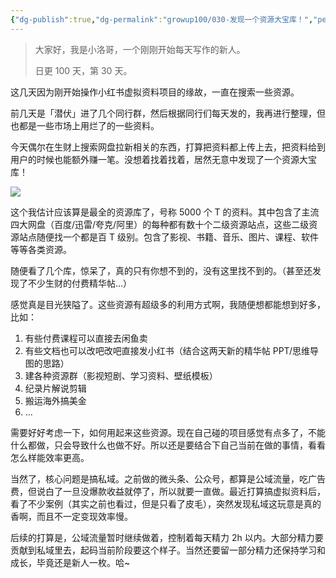 ```yaml
---
{"dg-publish":true,"dg-permalink":"growup100/030-发现一个资源大宝库！","permalink":"/growup100/030-发现一个资源大宝库！/","tags":["小洛哥成长笔记"],"noteIcon":"1","created":"2024-05-15","updated":"2024-05-15"}
---
```



> 大家好，我是小洛哥，一个刚刚开始每天写作的新人。
> 
> 日更 100 天，第 30 天。

这几天因为刚开始操作小红书虚拟资料项目的缘故，一直在搜索一些资源。

前几天是「潜伏」进了几个同行群，然后根据同行们每天发的，我再进行整理，但也都是一些市场上用烂了的一些资料。

今天偶尔在生财上搜索网盘拉新相关的东西，打算把资料都上传上去，把资料给到用户的时候也能额外赚一笔。没想着找着找着，居然无意中发现了一个资源大宝库！

![](https://images-ext-1.discordapp.net/external/kiHGY9TLI-vwULwEDPs7R6yrA_JfmBl9ksn9QNVahDw/%3Frk3s%3D18ea6f23%26x-expires%3D1747319411%26x-signature%3D%252BTRwWCkVKssQlM0OyLT6Fv64gn0%253D/https/p16-flow-sign-va.ciciai.com/ocean-cloud-tos-us/7776fe35ccc849a2b042c07f81303ed2.png~tplv-6bxrjdptv7-image.png?format=webp&quality=lossless)

这个我估计应该算是最全的资源库了，号称 5000 个 T 的资料。其中包含了主流四大网盘（百度/迅雷/夸克/阿里）的每种都有数十个二级资源站点，这些二级资源站点随便找一个都是百 T 级别。包含了影视、书籍、音乐、图片、课程、软件等等各类资源。

随便看了几个库，惊呆了，真的只有你想不到的，没有这里找不到的。（甚至还发现了不少生财的付费精华帖...）

感觉真是目光狭隘了。这些资源有超级多的利用方式啊，我随便想都能想到好多，比如：
1. 有些付费课程可以直接去闲鱼卖
2. 有些文档也可以改吧改吧直接发小红书（结合这两天新的精华帖 PPT/思维导图的思路）
3. 建各种资源群（影视短剧、学习资料、壁纸模板）
4. 纪录片解说剪辑
5. 搬运海外搞美金
6. ...

需要好好考虑一下，如何用起来这些资源。现在自己碰的项目感觉有点多了，不能什么都做，只会导致什么也做不好。所以还是要结合下自己当前在做的事情，看看怎么样能效率更高。

当然了，核心问题是搞私域。之前做的微头条、公众号，都算是公域流量，吃广告费，但说白了一旦没爆款收益就停了，所以就要一直做。最近打算搞虚拟资料后，看了不少案例（其实之前也看过，但是只看了皮毛），突然发现私域这玩意是真的香啊，而且不一定变现效率慢。

后续的打算是，公域流量暂时继续做着，控制着每天精力 2h 以内。大部分精力要贡献到私域里去，起码当前阶段要这个样子。当然还要留一部分精力还保持学习和成长，毕竟还是新人一枚。哈~